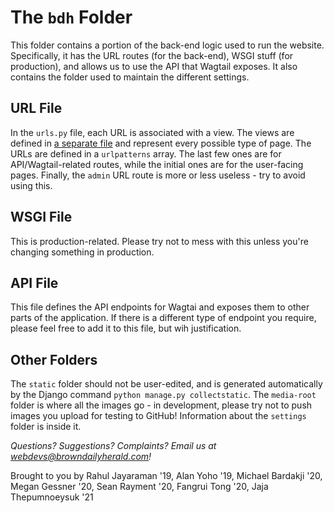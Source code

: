 # The `bdh` Folder
This folder contains a portion of the back-end logic used to run the website. Specifically, it has the URL routes (for the back-end), WSGI stuff (for production), and allows us to use the API that Wagtail exposes. It also contains the folder used to maintain the different settings.

## URL File
In the `urls.py` file, each URL is associated with a view. The views are defined in [a separate file](newspaper/views.py) and represent every possible type of page. The URLs are defined in a `urlpatterns` array. The last few ones are for API/Wagtail-related routes, while the initial ones are for the user-facing pages. Finally, the `admin` URL route is more or less useless - try to avoid using this.

## WSGI File
This is production-related. Please try not to mess with this unless you're changing something in production.

## API File
This file defines the API endpoints for Wagtai and exposes them to other parts of the application. If there is a different type of endpoint you require, please feel free to add it to this file, but wih justification.

## Other Folders
The `static` folder should not be user-edited, and is generated automatically by the Django command `python manage.py collectstatic`. The `media-root` folder is where all the images go - in development, please try not to push images you upload for testing to GitHub! Information about the `settings` folder is inside it.

_Questions? Suggestions? Complaints? Email us at webdevs@browndailyherald.com!_

Brought to you by Rahul Jayaraman '19, Alan Yoho '19, Michael Bardakji '20, Megan Gessner '20, Sean Rayment '20, Fangrui Tong '20, Jaja Thepumnoeysuk '21
